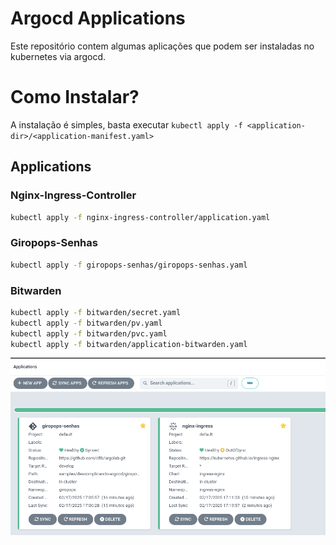 # Argocd Applications

Este repositório contem algumas aplicações que podem ser instaladas no kubernetes via argocd.

# Como Instalar?

A instalação é simples, basta executar ```kubectl apply -f <application-dir>/<application-manifest.yaml>```

## Applications

### Nginx-Ingress-Controller

```bash
kubectl apply -f nginx-ingress-controller/application.yaml
```

### Giropops-Senhas

```bash
kubectl apply -f giropops-senhas/giropops-senhas.yaml 
```

### Bitwarden

```bash
kubectl apply -f bitwarden/secret.yaml
kubectl apply -f bitwarden/pv.yaml
kubectl apply -f bitwarden/pvc.yaml
kubectl apply -f bitwarden/application-bitwarden.yaml 
```

![ArgoCD](media/image.png)

